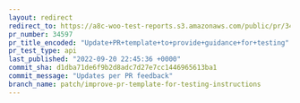 ```yaml
---
layout: redirect
redirect_to: https://a8c-woo-test-reports.s3.amazonaws.com/public/pr/34597/api/index.html
pr_number: 34597
pr_title_encoded: "Update+PR+template+to+provide+guidance+for+testing"
pr_test_type: api
last_published: "2022-09-20 22:45:36 +0000"
commit_sha: d1dba71de6f9b2d8adc7d27e7cc1446965613ba1
commit_message: "Updates per PR feedback"
branch_name: patch/improve-pr-template-for-testing-instructions
---
```

